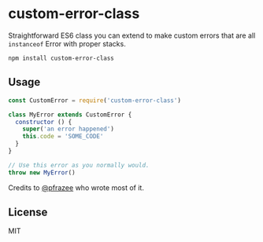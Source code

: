 # custom-error-class

Straightforward ES6 class you can extend to make custom errors that are all `instanceof` Error with proper stacks.

```
npm install custom-error-class
```

## Usage

``` js
const CustomError = require('custom-error-class')

class MyError extends CustomError {
  constructor () {
    super('an error happened')
    this.code = 'SOME_CODE'
  }
}

// Use this error as you normally would.
throw new MyError()
```

Credits to [@pfrazee](https://github.com/pfrazee) who wrote most of it.

## License

MIT
